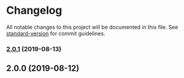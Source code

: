 # Changelog

All notable changes to this project will be documented in this file. See [standard-version](https://github.com/conventional-changelog/standard-version) for commit guidelines.

### [2.0.1](https://github.com/hotdogee/scada-iot-hmi/compare/v2.0.0...v2.0.1) (2019-08-13)

## 2.0.0 (2019-08-12)
